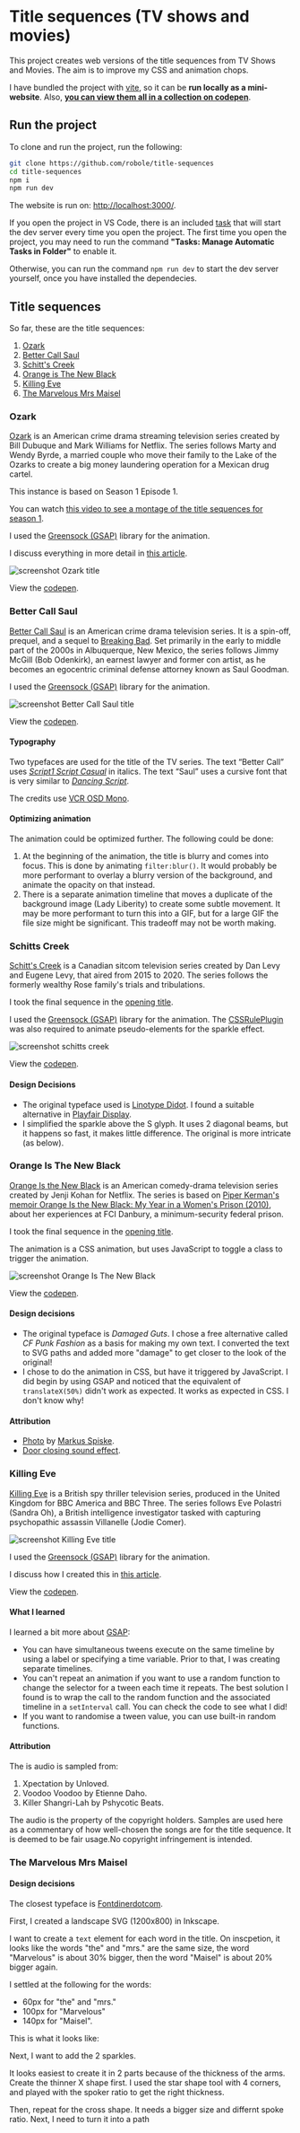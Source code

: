 # Title sequences (TV shows and movies)

This project creates web versions of the title sequences from TV Shows and Movies. The aim is to improve my CSS and animation chops.

I have bundled the project with [vite](https://vitejs.dev/), so it can be **run locally as a mini-website**. Also, [**you can view them all in a collection on codepen**](https://codepen.io/collection/nNmwgP).

## Run the project

To clone and run the project, run the following:

```bash
git clone https://github.com/robole/title-sequences
cd title-sequences
npm i
npm run dev
```

The website is run on: <http://localhost:3000/>.

If you open the project in VS Code, there is an included [task](https://code.visualstudio.com/Docs/editor/tasks) that will start the dev server every time you open the project. The first time you open the project, you may need to run the command **"Tasks: Manage Automatic Tasks in Folder"** to enable it.

Otherwise, you can run the command `npm run dev` to start the dev server yourself, once you have installed the dependecies.

## Title sequences

So far, these are the title sequences:

1. [Ozark](#ozark)
1. [Better Call Saul](#better-call-saul)
1. [Schitt's Creek](#schitts-creek)
1. [Orange is The New Black](#orange-is-the-new-black)
1. [Killing Eve](#killing-eve)
1. [The Marvelous Mrs Maisel](#the-marvelous-mrs-maisel)

### Ozark

[Ozark](<https://en.wikipedia.org/wiki/Ozark_(TV_series)>) is an American crime drama streaming television series created by Bill Dubuque and Mark Williams for Netflix. The series follows Marty and Wendy Byrde, a married couple who move their family to the Lake of the Ozarks to create a big money laundering operation for a Mexican drug cartel.

This instance is based on Season 1 Episode 1.

You can watch [this video to see a montage of the title sequences for season 1](https://www.youtube.com/watch?v=DJQxWhRIQE0).

I used the [Greensock (GSAP)](https://greensock.com/) library for the animation.

I discuss everything in more detail in [this article](https://www.roboleary.net/2022/01/22/ozark-animation.html).

![screenshot Ozark title](ozark/img/screenshot.gif)

View the [codepen](https://codepen.io/robjoeol/full/yLVZbwQ).

### Better Call Saul

[Better Call Saul](https://en.wikipedia.org/wiki/Better_Call_Saul) is an American crime drama television series. It is a spin-off, prequel, and a sequel to [Breaking Bad](https://en.wikipedia.org/wiki/Breaking_Bad). Set primarily in the early to middle part of the 2000s in Albuquerque, New Mexico, the series follows Jimmy McGill (Bob Odenkirk), an earnest lawyer and former con artist, as he becomes an egocentric criminal defense attorney known as Saul Goodman.

I used the [Greensock (GSAP)](https://greensock.com/) library for the animation.

![screenshot Better Call Saul title](better-call-saul/img/screenshot.gif)

View the [codepen](https://codepen.io/robjoeol/full/rNWRoBO).

#### Typography

Two typefaces are used for the title of the TV series. The text “Better Call” uses [_Script1 Script Casual_](https://fontmeme.com/fonts/script1-script-casual-font/) in italics. The text “Saul” uses a cursive font that is very similar to [_Dancing Script_](https://fonts.google.com/specimen/Dancing+Script?preview.text_type=custom).

The credits use [VCR OSD Mono](https://www.dafont.com/vcr-osd-mono.font).

#### Optimizing animation

The animation could be optimized further. The following could be done:

1. At the beginning of the animation, the title is blurry and comes into focus. This is done by animating `filter:blur()`. It would probably be more performant to overlay a blurry version of the background, and animate the opacity on that instead.
1. There is a separate animation timeline that moves a duplicate of the background image (Lady Liberity) to create some subtle movement. It may be more performant to turn this into a GIF, but for a large GIF the file size might be significant. This tradeoff may not be worth making.

### Schitts Creek

[Schitt's Creek](https://en.wikipedia.org/wiki/Schitt's_Creek) is a Canadian sitcom television series created by Dan Levy and Eugene Levy, that aired from 2015 to 2020.  The series follows the formerly wealthy Rose family's trials and tribulations.

I took the final sequence in the [opening title](https://www.youtube.com/watch?v=xhRpLYYfgy0).

I used the [Greensock (GSAP)](https://greensock.com/) library for the animation. The [CSSRulePlugin](https://greensock.com/cssruleplugin/) was also required to animate pseudo-elements for the sparkle effect.

![screenshot schitts creek](schitts-creek/img/screenshot.gif)

View the [codepen](https://codepen.io/robjoeol/full/dypyEdJ).

#### Design Decisions

- The original typeface used is [Linotype Didot](https://www.myfonts.com/fonts/linotype/didot/). I found a suitable alternative in [Playfair Display](https://fonts.google.com/specimen/Playfair+Display).
- I simplified the sparkle above the S glyph. It uses 2 diagonal beams, but it happens so fast, it makes little difference. The original is more intricate (as below).

### Orange Is The New Black

[Orange Is the New Black](https://en.wikipedia.org/wiki/Orange_Is_the_New_Black) is an American comedy-drama television series created by Jenji Kohan for Netflix. The series is based on [Piper Kerman's memoir Orange Is the New Black: My Year in a Women's Prison (2010)](https://en.wikipedia.org/wiki/Orange_Is_the_New_Black:_My_Year_in_a_Women%27s_Prison), about her experiences at FCI Danbury, a minimum-security federal prison.

I took the final sequence in the [opening title](https://www.youtube.com/watch?v=fBITGyJynfA).

The animation is a CSS animation, but uses JavaScript to toggle a class to trigger the animation.

![screenshot Orange Is The New Black](orange-is-the-new-black/original/img/screenshot.gif)

View the [codepen](https://codepen.io/robjoeol/full/VwKLPRR).

#### Design decisions

- The original typeface is _Damaged Guts_. I chose a free alternative called _CF Punk Fashion_ as a basis for making my own text. I converted the text to SVG paths and added more "damage" to get closer to the look of the original!
- I chose to do the animation in CSS, but have it triggered by JavaScript. I did begin by using GSAP and noticed that the equivalent of `translateX(50%)` didn't work as expected. It works as expected in CSS. I don't know why!

#### Attribution

- [Photo](https://unsplash.com/photos/WWX2bPqP-z4) by [Markus Spiske](https://unsplash.com/@markusspiske?utm_source=unsplash&utm_medium=referral&utm_content=creditCopyText).
- [Door closing sound effect](https://freesound.org/people/TurtleLG/sounds/80449/).

### Killing Eve

[Killing Eve](https://en.wikipedia.org/wiki/Killing_Eve) is a British spy thriller television series, produced in the United Kingdom for BBC America and BBC Three. The series follows Eve Polastri (Sandra Oh), a British intelligence investigator tasked with capturing psychopathic assassin Villanelle (Jodie Comer).

![screenshot Killing Eve title](killing-eve/img/demo.gif)

I used the [Greensock (GSAP)](https://greensock.com/) library for the animation.

I discuss how I created this in [this article](https://www.roboleary.net/2020/12/24/title-sequences.html).

View the [codepen](https://codepen.io/robjoeol/full/gOwGojN).

#### What I learned

I learned a bit more about [GSAP](https://greensock.com/gsap/):

- You can have simultaneous tweens execute on the same timeline by using a label or specifying a time variable. Prior to that, I was creating separate timelines.
- You can't repeat an animation if you want to use a random function to change the selector for a tween each time it repeats. The best solution I found is to wrap the call to the random function and the associated timeline in a `setInterval` call. You can check the code to see what I did!
- If you want to randomise a tween value, you can use built-in random functions.

#### Attribution

The is audio is sampled from:

1. Xpectation by Unloved.
1. Voodoo Voodoo by Etienne Daho.
1. Killer Shangri-Lah by Pshycotic Beats.

The audio is the property of the copyright holders. Samples are used here as a commentary of how well-chosen the songs are for the title sequence. It is deemed to be fair usage.No copyright infringement is intended.

### The Marvelous Mrs Maisel

#### Design decisions

The closest typeface is [Fontdinerdotcom](https://fontmeme.com/fonts/fontdinerdotcom-font/).

First, I created a landscape SVG (1200x800) in Inkscape.

I want to create a `text` element for each word in the title. On inscpetion, it looks like the words "the" and "mrs." are the same size, the word "Marvelous" is about 30% bigger, then the word "Maisel" is about 20% bigger again.

I settled at the following for the words:
- 60px for "the" and "mrs."
- 100px for "Marvelous"
- 140px for "Maisel".

This is what it looks like:

Next, I want to add the 2 sparkles.

It looks easiest to create it in 2 parts because of the thickness of the arms. Create the thinner X shape first. I used the star shape tool with 4 corners, and played with the spoker ratio to get the right thickness.

Then, repeat for the cross shape. It needs a bigger size and differnt spoke ratio. Next, I need to turn it into a path
